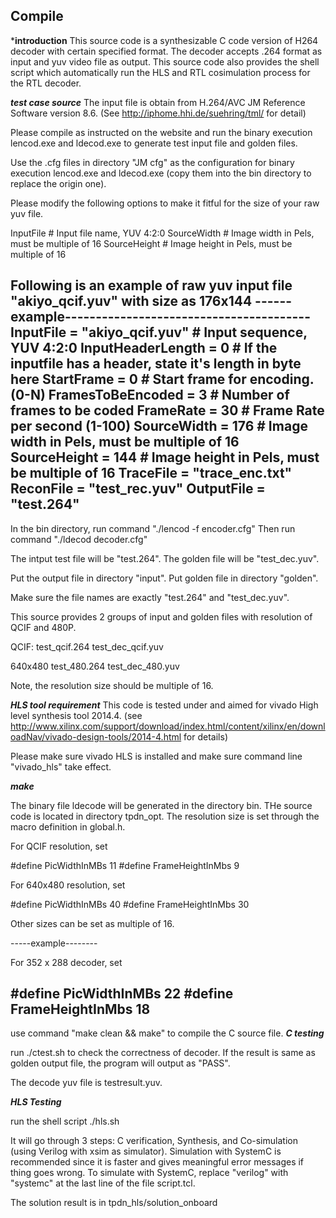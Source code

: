## Compile ##


***introduction**
This source code is a synthesizable C code version of H264 decoder with certain specified format. The decoder accepts .264 format as input and yuv video file as output.
This source code also provides the shell script which automatically run the HLS and RTL cosimulation process for the RTL decoder.


***test case source*** 
The input file is obtain from H.264/AVC JM Reference Software version 8.6. (See http://iphome.hhi.de/suehring/tml/ for detail)

Please compile as instructed on the website and run the binary execution lencod.exe and ldecod.exe to generate test input file and golden files.

Use the .cfg files in directory "JM cfg" as the configuration for binary execution lencod.exe and ldecod.exe (copy them into the bin directory to replace the origin one).

Please modify the following options to make it fitful for the size of your raw yuv file.

InputFile   # Input file name, YUV 4:2:0
SourceWidth  # Image width in Pels, must be multiple of 16
SourceHeight  # Image height in Pels, must be multiple of 16



Following is an example of raw yuv input file "akiyo_qcif.yuv" with size as 176x144 
------example----------------------------------------
InputFile             = "akiyo_qcif.yuv"       # Input sequence, YUV 4:2:0
InputHeaderLength     = 0      # If the inputfile has a header, state it's length in byte here 
StartFrame            = 0      # Start frame for encoding. (0-N)
FramesToBeEncoded     = 3     # Number of frames to be coded
FrameRate             = 30	   # Frame Rate per second (1-100)
SourceWidth           = 176    # Image width in Pels, must be multiple of 16
SourceHeight          = 144    # Image height in Pels, must be multiple of 16
TraceFile             = "trace_enc.txt"
ReconFile             = "test_rec.yuv"
OutputFile            = "test.264"
-----------------------------------------------------


In the bin directory, run command "./lencod -f encoder.cfg"
Then run command "./ldecod decoder.cfg"

The intput test file will be "test.264".
The golden file will be "test_dec.yuv".

Put the output file in directory "input".
Put golden file in directory "golden".

Make sure the file names are exactly  "test.264" and "test_dec.yuv".

This source provides 2 groups of input and golden files with resolution of QCIF and 480P.

QCIF:
test_qcif.264
test_dec_qcif.yuv

640x480
test_480.264
test_dec_480.yuv



Note, the resolution size should be multiple of 16.


***HLS tool requirement***
This code is tested under and aimed for vivado High level synthesis tool 2014.4.  (see http://www.xilinx.com/support/download/index.html/content/xilinx/en/downloadNav/vivado-design-tools/2014-4.html for details)

Please make sure vivado HLS is installed and make sure command line "vivado_hls" take effect.

***make***

The binary file ldecode will be generated in the directory bin.
THe source code is located in directory tpdn_opt. 
The resolution size is set through the macro definition in global.h.


For QCIF resolution, set 

#define PicWidthInMBs 11
#define FrameHeightInMbs 9

For 640x480 resolution, set 

#define PicWidthInMBs 40
#define FrameHeightInMbs 30


Other sizes can be set as multiple of 16.

-----example--------

For 352 x 288 decoder, set 

#define PicWidthInMBs 22
#define FrameHeightInMbs 18
-------------------


use command "make clean && make" to compile the C source file.
***C testing***

run ./ctest.sh to check the correctness of decoder.
If the result is same as golden output file, the program will output as "PASS".

The decode yuv file is testresult.yuv.

***HLS Testing***

run the shell script ./hls.sh

It will go through 3 steps: C verification, Synthesis, and Co-simulation
(using Verilog with xsim as simulator). Simulation with SystemC is recommended
since it is faster and gives meaningful error messages if thing goes wrong.
To simulate with SystemC, replace "verilog" with "systemc" at the last line
of the file script.tcl.

The solution result is in tpdn_hls/solution_onboard

